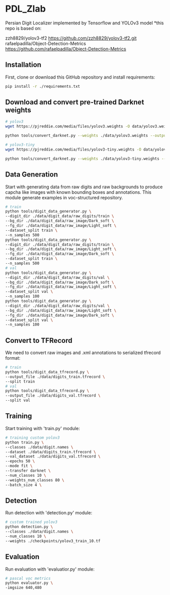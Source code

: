 # PDL_Zlab

Persian Digit Localizer implemented by Tensorflow and YOLOv3 model
*this repo is based on:


zzh8829/yolov3-tf2 https://github.com/zzh8829/yolov3-tf2.git
rafaelpadilla/Object-Detection-Metrics https://github.com/rafaelpadilla/Object-Detection-Metrics

## Installation
First, clone or download this GitHub repository and install requirements:

```bash
pip install -r ./requirements.txt
```

## Download and convert pre-trained Darknet weights

```bash
# yolov3
wget https://pjreddie.com/media/files/yolov3.weights -O data/yolov3.weights

python tools/convert_darknet.py --weights ./data/yolov3.weights --output ./checkpoints/yolov3.tf

# yolov3-tiny
wget https://pjreddie.com/media/files/yolov3-tiny.weights -O data/yolov3-tiny.weights

python tools/convert_darknet.py --weights ./data/yolov3-tiny.weights --output ./checkpoints/yolov3-tiny.tf --tiny
```

## Data Generation
Start with generating data from raw digits and raw backgrounds to produce capcha like images with known bounding boxes and annotations. This module generate examples in voc-structured repository.

```bash
# train
python tools/digit_data_generator.py \
--digit_dir ./data/digit_data/raw_digits/train \
--bg_dir ./data/digit_data/raw_image/Dark_soft \
--fg_dir ./data/digit_data/raw_image/Light_soft \
--dataset_split train \
--n_samples 500
python tools/digit_data_generator.py \
--digit_dir ./data/digit_data/raw_digits/train \
--bg_dir ./data/digit_data/raw_image/Light_soft \
--fg_dir ./data/digit_data/raw_image/Dark_soft \
--dataset_split train \
--n_samples 500
# val
python tools/digit_data_generator.py \
--digit_dir ./data/digit_data/raw_digits/val \
--bg_dir ./data/digit_data/raw_image/Dark_soft \
--fg_dir ./data/digit_data/raw_image/Light_soft \
--dataset_split val \
--n_samples 100
python tools/digit_data_generator.py \
--digit_dir ./data/digit_data/raw_digits/val \
--bg_dir ./data/digit_data/raw_image/Light_soft \
--fg_dir ./data/digit_data/raw_image/Dark_soft \
--dataset_split val \
--n_samples 100
```

## Convert to TFRecord
We need to convert raw images and .xml annotations to serialized tfrecord format:

```bash
# train
python tools/digit_data_tfrecord.py \
--output_file ./data/digits_train.tfrecord \
--split train
# val
python tools/digit_data_tfrecord.py \
--output_file ./data/digits_val.tfrecord \
--split val
```

## Training
Start training with 'train.py' module:

``` bash
# training custom yolov3
python train.py \
--classes ./data/digit.names \
--dataset ./data/digits_train.tfrecord \
--val_dataset ./data/digits_val.tfrecord \
--epochs 50 \
--mode fit \
--transfer darknet \
--num_classes 10 \
--weights_num_classes 80 \
--batch_size 4 \
```

## Detection
Run detection with 'detection.py' module:

```bash
# custom trained yolov3
python detection.py \
--classes ./data/digit.names \
--num_classes 10 \
--weights ./checkpoints/yolov3_train_10.tf
```

## Evaluation
Run evaluation with 'evaluatior.py' module:

```bash
# pascal voc metrics
python evaluator.py \
-imgsize 640,480
```
